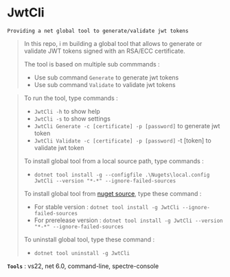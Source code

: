 # JwtCli
```
Providing a net global tool to generate/validate jwt tokens
```

> In this repo, i m building a global tool that allows to generate or validate JWT tokens signed with an RSA/ECC certificate.
>
> The tool is based on multiple sub commmands :
> - Use sub command `Generate` to generate jwt tokens
> - Use sub command `Validate` to validate jwt tokens

>
> To run the tool, type commands :
> - `JwtCli -h` to show help
> - `JwtCli -s` to show settings
> - `JwtCli Generate -c [certificate] -p [password]` to generate jwt token
> - `JwtCli Validate -c [certificate] -p [password]` -t [token] to validate jwt token
>
>
> To install global tool from a local source path, type commands :
> - `dotnet tool install -g --configfile .\Nugets\local.config JwtCli --version "*-*" --ignore-failed-sources`
>
> To install global tool from [nuget source](https://www.nuget.org/packages/JwtCli), type these command :
> - For stable version : `dotnet tool install -g JwtCli --ignore-failed-sources`
> - For prerelease version : `dotnet tool install -g JwtCli --version "*-*" --ignore-failed-sources`
>
> To uninstall global tool, type these command :
> - `dotnet tool uninstall -g JwtCli`
>
>

**`Tools`** : vs22, net 6.0, command-line, spectre-console